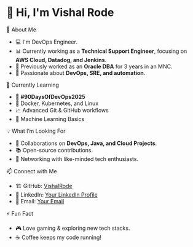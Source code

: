 # 👋 Hi, I'm Vishal Rode  

🚀 About Me  
- 💻 I'm DevOps Engineer.
- 📊 Currently working as a **Technical Support Engineer**, focusing on **AWS Cloud, Datadog, and Jenkins**.  
- 🔧 Previously worked as an **Oracle DBA** for 3 years in an MNC.  
- 🎯 Passionate about **DevOps, SRE, and automation**.  

 🌱 Currently Learning  
- 🚀 **#90DaysOfDevOps2025**  
- 🐳 Docker, Kubernetes, and Linux  
- 📈 Advanced Git & GitHub workflows  
- 🤖 Machine Learning Basics  

 💡 What I’m Looking For  
- 🤝 Collaborations on **DevOps, Java, and Cloud Projects**.  
- 📚 Open-source contributions.  
- 💬 Networking with like-minded tech enthusiasts.  

 📫 Connect with Me  
- 🏗 GitHub: [VishalRode](https://github.com/VishalRode)  
- 💼 LinkedIn: [Your LinkedIn Profile](#)  
- 📧 Email: [Your Email](#)  

 ⚡ Fun Fact  
- 🎮 Love gaming & exploring new tech stacks.  
- ☕ Coffee keeps my code running!  
